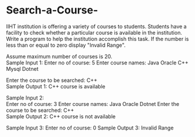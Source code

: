 # Search-a-Course-
IIHT institution is offering a variety of courses to students. 
Students have a facility to check whether a particular course is available in the 
institution. Write a program to help the institution accomplish this task. 
If the number is less than or equal to zero display "Invalid Range". 

Assume maximum number of courses is 20.  
Sample Input 1: 
Enter no of course: 
5 
Enter course names: 
Java 
Oracle 
C++ 
Mysql 
Dotnet 

Enter the course to be searched: 
C++  
Sample Output 1: 
C++ course is available    

Sample Input 2:  
Enter no of course: 3 
Enter course names: 
Java 
Oracle 
Dotnet 
Enter the course to be searched: 
C++  
Sample Output 2: 
C++ course is not available  

Sample Input 3: 
Enter no of course: 0 
Sample Output 3: 
Invalid Range
